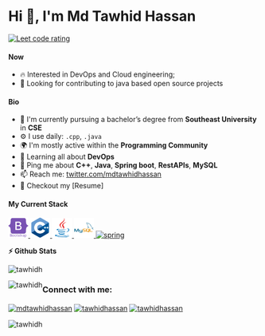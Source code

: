 <h1 align="left">Hi 👋, I'm Md Tawhid Hassan</h1>
<p align="left">
  <a href="https://leetcode.com/tawhidhassan/">
    <img src="https://cp-logo.vercel.app/leetcode/tawhidhassan" alt="Leet code rating" />
  </a>

</p>

#### Now

- :fire: Interested in DevOps and Cloud engineering;
- :calendar: Looking for contributing to java based open source projects 

#### Bio

- 🏢 I'm currently pursuing a bachelor’s degree from **Southeast University** in **CSE**
- ⚙️ I use daily: `.cpp`, `.java`
- 🌍 I'm mostly active within the **Programming Community**
- 🌱 Learning all about **DevOps**
- 💬 Ping me about **C++**, **Java**, **Spring boot**, **RestAPIs**, **MySQL**
- 📫 Reach me: [twitter.com/mdtawhidhassan](https://twitter.com/mdtawhidhassan)
- 📝 Checkout my [Resume]

#### My Current Stack
<p align="left"> <a href="https://getbootstrap.com" target="_blank" rel="noreferrer"> <img src="https://raw.githubusercontent.com/devicons/devicon/master/icons/bootstrap/bootstrap-plain-wordmark.svg" alt="bootstrap" width="40" height="40"/> </a> <a href="https://www.w3schools.com/cpp/" target="_blank" rel="noreferrer"> <img src="https://raw.githubusercontent.com/devicons/devicon/master/icons/cplusplus/cplusplus-original.svg" alt="cplusplus" width="40" height="40"/> </a> <a href="https://www.java.com" target="_blank" rel="noreferrer"> <img src="https://raw.githubusercontent.com/devicons/devicon/master/icons/java/java-original.svg" alt="java" width="40" height="40"/> </a> <a href="https://www.mysql.com/" target="_blank" rel="noreferrer"> <img src="https://raw.githubusercontent.com/devicons/devicon/master/icons/mysql/mysql-original-wordmark.svg" alt="mysql" width="40" height="40"/> </a> <a href="https://spring.io/" target="_blank" rel="noreferrer"> <img src="https://www.vectorlogo.zone/logos/springio/springio-icon.svg" alt="spring" width="40" height="40"/> </a> </p>

<b>⚡ Github Stats</b>
<p>&nbsp;<img align="left" src="https://github-readme-stats.vercel.app/api?username=tawhidh&show_icons=true&locale=en" alt="tawhidh" /></p>
<p><img align="left" src="https://github-readme-stats.vercel.app/api/top-langs?username=tawhidh&show_icons=true&locale=en&layout=compact" alt="tawhidh" /></p>


<h3 align="left">Connect with me:</h3>
<p align="left">
<a href="https://twitter.com/mdtawhidhassan" target="blank"><img align="center" src="https://raw.githubusercontent.com/rahuldkjain/github-profile-readme-generator/master/src/images/icons/Social/twitter.svg" alt="mdtawhidhassan" height="30" width="40" /></a>
<a href="https://codeforces.com/profile/tawhidhassan" target="blank"><img align="center" src="https://raw.githubusercontent.com/rahuldkjain/github-profile-readme-generator/master/src/images/icons/Social/codeforces.svg" alt="tawhidhassan" height="30" width="40" /></a>
<a href="https://www.leetcode.com/tawhidhassan" target="blank"><img align="center" src="https://raw.githubusercontent.com/rahuldkjain/github-profile-readme-generator/master/src/images/icons/Social/leet-code.svg" alt="tawhidhassan" height="30" width="40" /></a>
</p>






<p><img align="center" src="https://github-readme-streak-stats.herokuapp.com/?user=tawhidh&" alt="tawhidh" /></p>
